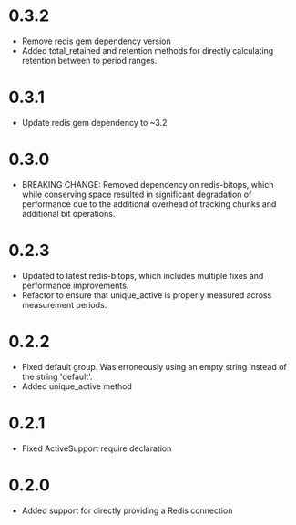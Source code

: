 # 0.3.2

  * Remove redis gem dependency version
  * Added total_retained and retention methods for directly
  calculating retention between to period ranges.

# 0.3.1

  * Update redis gem dependency to ~3.2

# 0.3.0

  * BREAKING CHANGE:  Removed dependency on redis-bitops, which
  while conserving space resulted in significant degradation of
  performance due to the additional overhead of tracking chunks
  and additional bit operations.

# 0.2.3

  * Updated to latest redis-bitops, which includes multiple fixes
  and performance improvements.
  * Refactor to ensure that unique_active is properly measured
  across measurement periods.

# 0.2.2

  * Fixed default group.  Was erroneously using an empty string
  instead of the string 'default'.
  * Added unique_active method

# 0.2.1

  * Fixed ActiveSupport require declaration

# 0.2.0

  * Added support for directly providing a Redis connection
